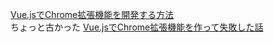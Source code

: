 [Vue.jsでChrome拡張機能を開発する方法](https://r17n.page/2019/09/03/chrome-extension-with-vue-web-extension/)  
  ちょっと古かった
[Vue.jsでChrome拡張機能を作って失敗した話](https://qiita.com/s_sh/items/f53b261b1ff849be3a2c)